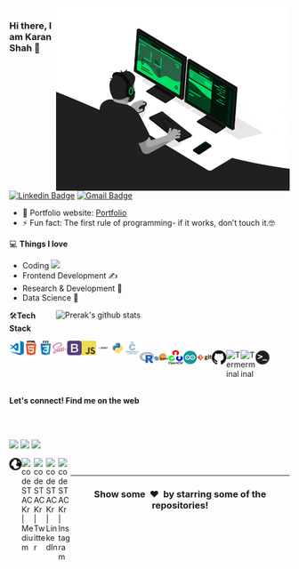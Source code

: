 <img align="right" src="https://github.com/karan19100/karan19100/blob/main/developer.gif" alt="Coder GIF" width="420" height="330">

### Hi there, I am Karan Shah 👋
[![Linkedin Badge](https://img.shields.io/badge/-Karan_Shah-blue?style=flat-square&logo=Linkedin&logoColor=white&link=https://www.linkedin.com/in/karan-shah-a8ab6016b/)](https://www.linkedin.com/in/karan-shah-a8ab6016b/)
[![Gmail Badge](https://img.shields.io/badge/-karanshah2019@gmail.com-c14438?style=flat-square&logo=Gmail&logoColor=white&link=mailto:karanshah2019@gmail.com)](mailto:karanshah2019@gmail.com) 

- 🎯 Portfolio website: [Portfolio](https://karanshah1910.me/)
- ⚡ Fun fact: The first rule of programming- if it works, don’t touch it.🤓

💻 **Things I love**
- Coding <img src="https://media.giphy.com/media/WUlplcMpOCEmTGBtBW/giphy.gif" width="30"> 
- Frontend Development ✍️
- Research & Development 🧐
- Data Science 😬

<a href="https://gitstats.me/karan19100">
    <img width="420" height="auto" align="right" alt="Prerak's github stats" 
    src="https://github-readme-stats.vercel.app/api?username=karan19100&show_icons=true&theme=dark&count_private=false&include_all_commits=true" />
</a>

🛠**Tech Stack**

<img align="left" alt="Visual Studio Code" width="26px" src="https://raw.githubusercontent.com/github/explore/80688e429a7d4ef2fca1e82350fe8e3517d3494d/topics/visual-studio-code/visual-studio-code.png" />
<img align="left" alt="HTML5" width="26px" src="https://raw.githubusercontent.com/github/explore/80688e429a7d4ef2fca1e82350fe8e3517d3494d/topics/html/html.png" />
<img align="left" alt="CSS3" width="26px" src="https://raw.githubusercontent.com/github/explore/80688e429a7d4ef2fca1e82350fe8e3517d3494d/topics/css/css.png" />
<img align="left" alt="Sass" width="26px" src="https://raw.githubusercontent.com/github/explore/80688e429a7d4ef2fca1e82350fe8e3517d3494d/topics/sass/sass.png" />
<img align="left" alt="Bootstrap" width="26px" src="https://raw.githubusercontent.com/github/explore/80688e429a7d4ef2fca1e82350fe8e3517d3494d/topics/bootstrap/bootstrap.png" />
<img align="left" alt="JavaScript"width="26px"src="https://raw.githubusercontent.com/github/explore/80688e429a7d4ef2fca1e82350fe8e3517d3494d/topics/javascript/javascript.png" />
<img align="left" alt="JQuery" width="26px" src="https://raw.githubusercontent.com/github/explore/e94815998e4e0713912fed477a1f346ec04c3da2/topics/jquery/jquery.png" />
<img align="left" alt="GraphQL" width="26px" src="https://raw.githubusercontent.com/github/explore/80688e429a7d4ef2fca1e82350fe8e3517d3494d/topics/python/python.png" />

<img align="left" alt="Node.js" width="26px" src="https://raw.githubusercontent.com/github/explore/80688e429a7d4ef2fca1e82350fe8e3517d3494d/topics/c/c.png" />
</br>
<img align="left" alt="Deno" width="26px" src="https://raw.githubusercontent.com/github/explore/361e2821e2dea67711cde99c9c40ed357061cf27/topics/r/r.png" />
<img align="left" alt="scikit-learn" width="26px" src="https://raw.githubusercontent.com/github/explore/80688e429a7d4ef2fca1e82350fe8e3517d3494d/topics/scikit-learn/scikit-learn.png" />
<img align="left" alt="GitHub" width="26px" src="https://raw.githubusercontent.com/github/explore/78df643247d429f6cc873026c0622819ad797942/topics/opencv/opencv.png" />
<img align="left" alt="Terminal" width="26px" src="https://raw.githubusercontent.com/github/explore/80688e429a7d4ef2fca1e82350fe8e3517d3494d/topics/arduino/arduino.png" />
<img align="left" alt="Git" width="26px" src="https://raw.githubusercontent.com/github/explore/80688e429a7d4ef2fca1e82350fe8e3517d3494d/topics/git/git.png" />
<img align="left" alt="GitHub" width="26px" src="https://raw.githubusercontent.com/github/explore/78df643247d429f6cc873026c0622819ad797942/topics/github/github.png" />
<img align="left" alt="Terminal" width="26px" src="https://github.com/ditikrushna/End-to-End-Diabetes-Prediction-Application-Using-Machine-Learning/blob/master/Resource/pandas.jpeg" />
<img align="left" alt="Terminal" width="26px" src="https://flask.palletsprojects.com/en/1.1.x/_images/flask-logo.png" />
<img align="left" alt="Terminal" width="26px" src="https://raw.githubusercontent.com/github/explore/80688e429a7d4ef2fca1e82350fe8e3517d3494d/topics/terminal/terminal.png" />

<br />
<br />
<br />
<br />

**Let's connect! Find me on the web**

<br />
<br />
  
 [<img height="30" src="https://img.shields.io/badge/linkedin-blue.svg?&style=for-the-badge&logo=linkedin&logoColor=white" />][LinkedIn]
[<img height="30" src="https://img.shields.io/badge/-Medium-000000.svg?&style=for-the-badge&logo=Medium&logoColor=white" />][Medium]
[<img height="30" src = "https://img.shields.io/badge/Facebook-036be4.svg?&style=for-the-badge&logo=facebook&logoColor=white">][Facebook]

[linkedin]: https://www.linkedin.com/in/ayushi7rawat/
[Medium]: https://medium.com/@ayushi7rawat
[Facebook]: https://www.facebook.com/ayushi7rawat

<img align="left" alt="https://karanshah1910.me/" width="22px" src="https://raw.githubusercontent.com/iconic/open-iconic/master/svg/globe.svg" />
<img align="left" alt="codeSTACKr | Medium" width="22px" src="https://cdn.jsdelivr.net/npm/simple-icons@v3/icons/medium.svg" />
<img align="left" alt="codeSTACKr | Twitter" width="22px" src="https://cdn.jsdelivr.net/npm/simple-icons@v3/icons/twitter.svg" />
<img align="left" alt="codeSTACKr | LinkedIn" width="22px" src="https://cdn.jsdelivr.net/npm/simple-icons@v3/icons/linkedin.svg" />
<img align="left" alt="codeSTACKr | Instagram" width="22px" src="https://cdn.jsdelivr.net/npm/simple-icons@v3/icons/instagram.svg" />

<br />

---

<div align="center">
    <h3 align="center">Show some &nbsp;❤️&nbsp; by starring some of the repositories!</h3>
</div>



